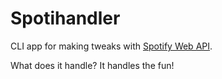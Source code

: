 # Spotihandler

CLI app for making tweaks with [Spotify Web API](https://developer.spotify.com/documentation/web-api/). 

What does it handle? It handles the fun!
